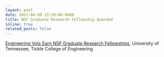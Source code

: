 ```yaml
---
layout: post
date: 2021-04-09 15:59:00-0400
title: NSF Graduate Research Fellowship Awarded
inline: true
related_posts: false
---
```


<a href="https://tickle.utk.edu/engineering-vols-earn-nsf-graduate-research-fellowships/">Engineering Vols Earn NSF Graduate Research Fellowships</a>, University of Tennessee, Tickle College of Engineering